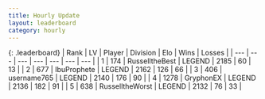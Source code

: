 ```yaml
---
title: Hourly Update
layout: leaderboard
category: hourly
---
```


{: .leaderboard}
| Rank | LV | Player | Division | Elo | Wins | Losses |
| --- | --- | --- | --- | --- | --- | --- |
| <span data-change="0">1</span> | 174 | <span title="ID: 547266">RusselltheBest</span> | LEGEND | <span data-change="0">2185</span> | <span data-change="0">60</span> | <span data-change="0">13</span> |
| <span data-change="0">2</span> | 677 | <span title="ID: 362352">IbuProphete</span> | LEGEND | <span data-change="-5">2162</span> | <span data-change="4">126</span> | <span data-change="2">66</span> |
| <span data-change="0">3</span> | 406 | <span title="ID: 188640">username765</span> | LEGEND | <span data-change="0">2140</span> | <span data-change="0">176</span> | <span data-change="0">90</span> |
| <span data-change="0">4</span> | 1278 | <span title="ID: 315148">GryphonEX</span> | LEGEND | <span data-change="0">2136</span> | <span data-change="0">182</span> | <span data-change="0">91</span> |
| <span data-change="0">5</span> | 638 | <span title="ID: 388751">RusselltheWorst</span> | LEGEND | <span data-change="0">2132</span> | <span data-change="0">76</span> | <span data-change="0">33</span> |